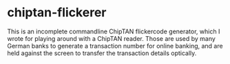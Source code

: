 chiptan-flickerer
=================

This is an incomplete commandline ChipTAN flickercode generator, which I wrote
for playing around with a ChipTAN reader. Those are used by many German banks
to generate a transaction number for online banking, and are held against the
screen to transfer the transaction details optically.
